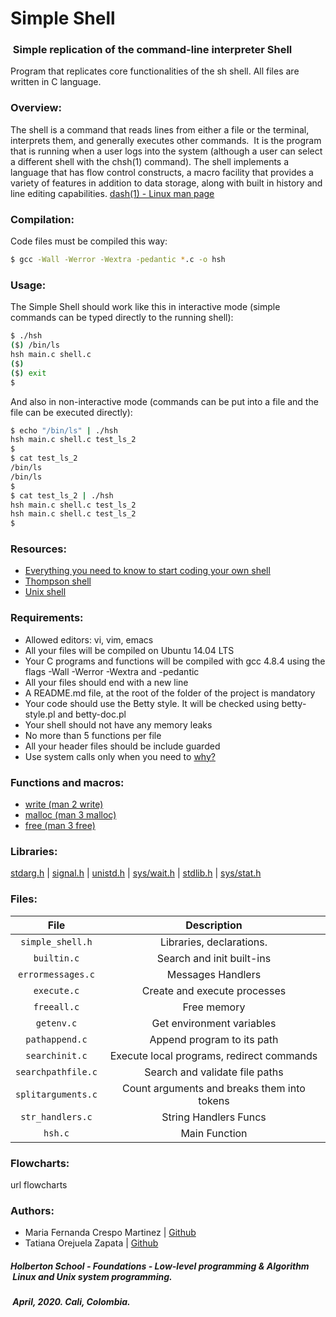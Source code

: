 # Simple Shell
###  Simple replication of the command-line interpreter Shell
Program that replicates core functionalities of the sh shell. All files are written in C language.

### Overview:
The shell is a command that reads lines from either a file or the terminal, interprets them, and generally executes other commands.  It is the program that is running when a user logs into the system (although a user can select a different shell with the chsh(1) command).
The shell implements a language that has flow control constructs, a macro facility that provides a variety of features in addition to data storage, along with built in history and line editing capabilities. [dash(1) - Linux man page](https://linux.die.net/man/1/dash)

### Compilation:
Code files must be compiled this way:
```bash
$ gcc -Wall -Werror -Wextra -pedantic *.c -o hsh
```
### Usage:
The Simple Shell should work like this in interactive mode (simple commands can be typed directly to the running shell):
```bash
$ ./hsh
($) /bin/ls
hsh main.c shell.c
($)
($) exit
$
```
And also in non-interactive mode (commands can be put into a file and the file can be executed directly):
```bash
$ echo "/bin/ls" | ./hsh
hsh main.c shell.c test_ls_2
$
$ cat test_ls_2
/bin/ls
/bin/ls
$
$ cat test_ls_2 | ./hsh
hsh main.c shell.c test_ls_2
hsh main.c shell.c test_ls_2
$
```
### Resources:
* [Everything you need to know to start coding your own shell](https://intranet.hbtn.io/concepts/64)
* [Thompson shell](https://en.wikipedia.org/wiki/Thompson_shell)
* [Unix shell](https://en.wikipedia.org/wiki/Unix_shell)

### Requirements:
* Allowed editors: vi, vim, emacs
* All your files will be compiled on Ubuntu 14.04 LTS
* Your C programs and functions will be compiled with gcc 4.8.4 using the flags -Wall -Werror -Wextra and -pedantic
* All your files should end with a new line
* A README.md file, at the root of the folder of the project is mandatory
* Your code should use the Betty style. It will be checked using betty-style.pl and betty-doc.pl
* Your shell should not have any memory leaks
* No more than 5 functions per file
* All your header files should be include guarded
* Use system calls only when you need to [why?](https://www.quora.com/Why-are-system-calls-expensive-in-operating-systems)

### Functions and macros:
* [write (man 2 write)](https://linux.die.net/man/2/write)
* [malloc (man 3 malloc)](https://linux.die.net/man/3/malloc)
* [free (man 3 free)](https://linux.die.net/man/3/free)

### Libraries:
[stdarg.h](https://en.wikipedia.org/wiki/Stdarg.h) | [signal.h](https://en.wikipedia.org/wiki/C_signal_handling) |
[unistd.h](https://en.wikipedia.org/wiki/Unistd.h) | [sys/wait.h](https://pubs.opengroup.org/onlinepubs/009695399/basedefs/sys/wait.h.html) | [stdlib.h](http\s://es.wikipedia.org/wiki/Stdlib.h) | [sys/stat.h](https://pubs.opengroup.org/onlinepubs/007908799/xsh/sysstat.h.html)

### Files:

| File | Description |
| :---: | :---: |
| `simple_shell.h` | Libraries, declarations. |
| `builtin.c` | Search and init built-ins |
| `errormessages.c` | Messages Handlers |
| `execute.c` | Create and execute processes |
| `freeall.c` | Free memory |
| `getenv.c` | Get environment variables |
| `pathappend.c` | Append program to its path |
| `searchinit.c` | Execute local programs, redirect commands |
| `searchpathfile.c` | Search and validate file paths |
| `splitarguments.c` | Count arguments and breaks them into tokens |
| `str_handlers.c` | String Handlers Funcs |
| `hsh.c` | Main Function |

### Flowcharts:
url flowcharts

### Authors:
* Maria Fernanda Crespo Martinez | [Github](https://github.com/mfcrespo)
* Tatiana Orejuela Zapata | [Github](https://github.com/tatsOre)

##### Holberton School - Foundations - Low-level programming & Algorithm  Linux and Unix system programming.
#####  April, 2020. Cali, Colombia.
